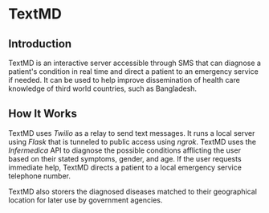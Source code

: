 # TextMD

## Introduction
TextMD is an interactive server accessible through SMS that can diagnose a
patient's condition in real time and direct a patient to an emergency service if needed.
It can be used to help improve dissemination of health care knowledge of
third world countries, such as Bangladesh.

## How It Works

TextMD uses _Twilio_ as a relay to send text messages.
It runs a local server using _Flask_ that is tunneled to public access using _ngrok_.
TextMD uses the _Infermedica_ API to diagnose the possible conditions afflicting the user based on their stated symptoms, gender, and age.
If the user requests immediate help, TextMD directs a patient to a local
emergency service telephone number.

TextMD also storers the diagnosed diseases matched to their geographical location for later use by government agencies.

